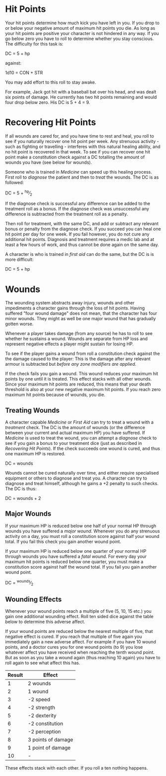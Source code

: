 # Hit Points

Your hit points determine how much kick you have left in you. If you drop to
or below your negative amount of maximum hit points you die. As long as your
hit points are positive your character is not hindered in any way. If you
go below zero you have to roll to determine whether you stay conscious. The
difficulty for this task is:

<div class="formula formula-top formula-bottom">
DC = <span data-bracket-bottom="base">5</span>
<span data-bracket-top="HP lost">+ hp</span>
</div>

against:

<div class="formula formula-top formula-bottom">
1d10 = <span data-bracket-bottom="modifier">CON</span>
<span data-bracket-top="modifier">+ STR</span>
</div>

You may add effort to this roll to stay awake.

For example, Jack got hit with a baseball bat over his head, and was dealt six
points of damage. He currently has two hit points remaining and would four
drop below zero. His DC is 5 + 4 = 9.

# Recovering Hit Points

If all wounds are cared for, and you have time to rest and heal, you roll to
see if you naturally recover one hit point per week. Any strenuous activity -
such as fighting or travelling - interferes with this natural healing ability,
and no hit point is recovered in that week. To see if you can recover one hit
point make a constitution check against a DC totalling the amount of wounds you
have (see below for wounds).

Someone who is trained in _Medicine_ can speed up this healing process.
First roll to _diagnose_ the patient and then to _treat_ the wounds.
The DC is as followed:

<div class="formula formula-top formula-bottom">
DC = <span data-bracket-bottom="base">5</span>
<span data-bracket-top="HP lost">+
 <sup>hp</sup>&frasl;<sub>2</sub></span>
</div>

If the diagnose check is successful any difference can be added to the treatment
roll as a bonus. If the diagnose check was unsuccessful any difference is
subtracted from the treatment roll as a penalty.

Then roll for treatment, with the same DC, and add or subtract any relevant
bonus or penalty from the diagnose check. If you succeed you can heal one hit
point per day for one week. If you fail however, you do not cure any additional
hit points. Diagnosis and treatment requires a medic lab and at least a few
hours of work, and thus cannot be done again on the same day.

A character is who is trained in _first aid_ can do the same, but the DC is
is more difficult:

<div class="formula formula-top formula-bottom">
DC = <span data-bracket-bottom="base">5</span>
<span data-bracket-top="HP lost">+ hp</span>
</div>

# Wounds

The wounding system abstracts away injury, wounds and other impediments a
character gains through the loss of hit points. Having suffered "four wound
damage" does not mean, that the character has four minor wounds. They might as
well be one major wound that has gradually gotten worse.

Whenever a player takes damage (from any source) he has to roll to see whether
he sustains a wound. Wounds are separate from HP loss and represent negative
effects a player might sustain for losing HP.

To see if the player gains a wound from roll a constitution check against the
the damage caused to the player: This is the damage after any relevant armour is
subtracted but _before any zone modifiers are applied_.

If the check fails you gain a wound. This wound reduces your maximum hit points
by one until it is treated. This effect stacks with all other wounds. Since your
maximum hit points are reduced, this means that your death threshold is also at
your new negative maximum hit points. If you reach zero maximum hit points
because of wounds, you die.

## Treating Wounds

A character capable _Medicine_ or _First Aid_ can try to treat a
wound with a _treatment_ check. The DC is the amount of wounds (or the
difference between your current and actual maximum HP) you have suffered. If
_Medicine_ is used to treat the wound, you can attempt a _diagnose_
check to see if you gain a bonus to your treatment dice (just as described in
_Recovering Hit Points_). If the check succeeds one wound is cured, and
thus one maximum HP is restored.

<div class="formula formula-top formula-bottom">
DC = <span data-bracket-top="Wound points suffered">wounds</span>
</div>

Wounds cannot be cured naturally over time, and either require specialised
equipment or others to diagnose and treat you. A character can try to diagnose
and treat himself, although he gains a +2 penalty to such checks. The DC is
thus:

<div class="formula formula-top formula-bottom">
DC = <span data-bracket-top="Wound points suffered">wounds</span>
<span data-bracket-bottom="penalty for self treatment">+ 2</span>
</div>

## Major Wounds

If your maximum HP is reduced below one half of your normal HP through wounds
you have suffered a _major wound_. Whenever you do any strenuous activity on a
day, you must roll a constitution score against half your wound total. If you
fail this check you gain another wound point.

If your maximum HP is reduced below one quarter of your normal HP through wounds
you have suffered a _fatal wound_. For every day your maximum hit points is
reduced below one quarter, you must make a constitution score against half
the wound total. If you fail you gain another wound point.

<div class="formula formula-top formula-bottom">
DC = <span data-bracket-top="Wound points suffered">
<sup>wounds</sup>&frasl;<sub>2</sub></span>
</div>

## Wounding Effects

Whenever your wound points reach a multiple of five (5, 10, 15 etc.) you gain
one additional wounding effect. Roll ten sided dice against the table below to
determine this adverse affect.

If your wound points are reduced below the nearest multiple of five, that
negative effect is cured. If you reach that multiple of five again you
immediately gain a new adverse affect. For example if you have 10 wound
points, and a doctor cures you for one wound points (to 9) you lose whatever
affect you have received when reaching the tenth wound point. But as soon as
you take a wound again (thus reaching 10 again) you have to roll again to see
what affect this has.

| Result | Effect             |
| ------ | ------------------ |
| 1      | 2 wounds           |
| 2      | 1 wound            |
| 3      | -2 speed           |
| 4      | -2 strength        |
| 5      | -2 dexterity       |
| 6      | -2 constitution    |
| 7      | -2 perception      |
| 8      | 3 points of damage |
| 9      | 1 point of damage  |
| 10     | -                  |

These effects stack with each other. If you roll a ten nothing happens.

